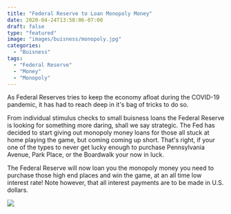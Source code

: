 ```yaml
---
title: "Federal Reserve to Loan Monopoly Money"
date: 2020-04-24T13:58:06-07:00
draft: false
type: "featured"
image: "images/buisness/monopoly.jpg"
categories:
  - "Buisness"
tags:
  - "Federal Reserve"
  - "Money"
  - "Monopoly"
---
```


As Federal Reserves tries to keep the economy afloat during the COVID-19 pandemic, it has had to reach deep in it's bag of tricks to do so.

From individual stimulus checks to small buisness loans the Federal Reserve is looking for something more daring, shall we say strategic. The Fed has decided to start giving out monopoly money loans for those all stuck at home playing the game, but coming coming up short. That's right, if your one of the types to never get lucky enough to purchase Pennsylvania Avenue, Park Place, or the Boardwalk your now in luck.

The Federal Reserve will now loan you the monopoly money you need to purchase those high end places and win the game, at an all time low interest rate! Note however, that all interest payments are to be made in U.S. dollars.



![](../../../images/buisness/monopolyMeme.jpg)